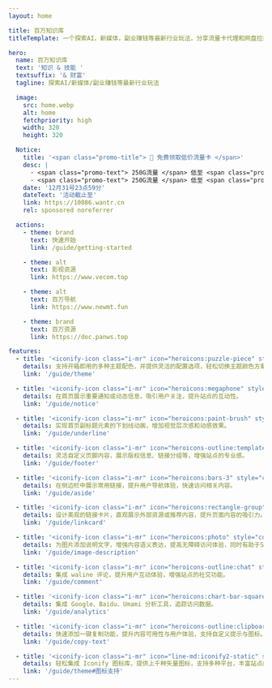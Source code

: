 ```yaml
---
layout: home

title: 百万知识库
titleTemplate: 一个探索AI，新媒体，副业赚钱等最新行业玩法，分享流量卡代理和网盘拉新技巧的网站

hero:
  name: 百万知识库
  text: '知识 & 技能 '
  textsuffix: '& 财富'
  tagline: 探索AI/新媒体/副业赚钱等最新行业玩法

  image:
    src: home.webp
    alt: home
    fetchpriority: high
    width: 320
    height: 320

  Notice:
    title: '<span class="promo-title"> 📱 免费领取低价流量卡 </span>'
    desc: |
      · <span class="promo-text"> 250G流量 </span> 低至 <span class="promo-text"> 19元/月 </span>
      · <span class="promo-text"> 250G流量 </span> 低至 <span class="promo-text"> 19元/月 </span>
    date: '12月31号23点59分'
    dateText: '活动截止至'
    link: https://10086.wantr.cn
    rel: sponsored noreferrer

  actions:
    - theme: brand
      text: 快速开始
      link: /guide/getting-started

    - theme: alt
      text: 影视资源
      link: https://www.vecom.top

    - theme: alt
      text: 百万导航
      link: https://www.newmt.fun

    - theme: brand
      text: 百万资源
      link: https://doc.panws.top

features:
  - title: '<iconify-icon class="i-mr" icon="heroicons:puzzle-piece" style="color:#ff9800"></iconify-icon>开箱即用的主题配色'
    details: 支持开箱即用的多种主题配色，并提供灵活的配置选项，轻松切换主题颜色方案，满足品牌或个人偏好的视觉需求。
    link: '/guide/theme'

  - title: '<iconify-icon class="i-mr" icon="heroicons:megaphone" style="color:#e74c3c"></iconify-icon>首页公告栏'
    details: 在首页展示重要通知或动态信息，吸引用户关注，提升站点的互动性。
    link: '/guide/notice'

  - title: '<iconify-icon class="i-mr" icon="heroicons:paint-brush" style="color:#3498db"></iconify-icon>首页下划线'
    details: 实现首页副标题元素的下划线动画，增加视觉层次感和动感效果。
    link: '/guide/underline'

  - title: '<iconify-icon class="i-mr" icon="heroicons-outline:template" style="color:#2ecc71"></iconify-icon>页脚配置'
    details: 灵活自定义页脚内容，展示版权信息、链接分组等，增强站点的专业感。
    link: '/guide/footer'

  - title: '<iconify-icon class="i-mr" icon="heroicons:bars-3" style="color:#9b59b6"></iconify-icon>侧边栏链接'
    details: 在侧边栏中展示常用链接，提升用户导航体验，快速访问相关内容。
    link: '/guide/aside'

  - title: '<iconify-icon class="i-mr" icon="heroicons:rectangle-group" style="color:#1abc9c"></iconify-icon>链接卡片'
    details: 设计美观的链接卡片，直观展示外部资源或推荐内容，提升页面内容的吸引力。
    link: '/guide/linkcard'

  - title: '<iconify-icon class="i-mr" icon="heroicons:photo" style="color:#2ecc71"></iconify-icon>图片描述'
    details: 为图片添加说明文字，增强内容语义表达，提高无障碍访问体验，同时有助于SEO。
    link: '/guide/image-description'

  - title: '<iconify-icon class="i-mr" icon="heroicons-outline:chat" style="color:#3498db"></iconify-icon>集成评论'
    details: 集成 waline 评论，提升用户互动体验，增强站点的社交功能。
    link: '/guide/comment'

  - title: '<iconify-icon class="i-mr" icon="heroicons:chart-bar-square" style="color:#007bff"></iconify-icon>站点统计'
    details: 集成 Google、Baidu、Umami 分析工具，追踪访问数据。
    link: '/guide/analytics'

  - title: '<iconify-icon class="i-mr" icon="heroicons-outline:clipboard-copy" style="color:#20c997"></iconify-icon>复制按钮'
    details: 快速添加一键复制功能，提升内容可用性与用户体验，支持自定义提示与图标。
    link: '/guide/copy-text'

  - title: '<iconify-icon class="i-mr" icon="line-md:iconify2-static" style="color:#1769AA"></iconify-icon>图标集成'
    details: 轻松集成 Iconify 图标库，提供上千种矢量图标，支持多种平台，丰富站点的视觉表现和交互体验。
    link: '/guide/theme#图标支持'
---
```


<Home />

<!-- <script setup lang="ts">
import { Waline_Data } from './.vitepress/data'
</script>

<Waline :Waline_Data="Waline_Data" /> -->


